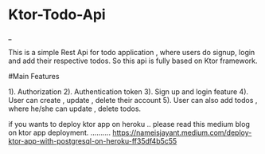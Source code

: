 # Ktor-Todo-Api
_

This is a simple Rest Api for todo application , where users do signup, login and add their respective todos. So this api is fully based on Ktor framework.

#Main Features

<div>
1). Authorization
2). Authentication token
3). Sign up and login feature
4). User can create , update , delete their account
5). User can also add todos , where he/she can update , delete todos.
  </div>

if you wants to deploy ktor app on heroku .. please read this medium blog on ktor app deployment.
.......... 
https://nameisjayant.medium.com/deploy-ktor-app-with-postgresql-on-heroku-ff35df4b5c55
